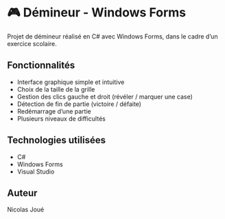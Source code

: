 # 🎮 Démineur - Windows Forms

Projet de démineur réalisé en C# avec Windows Forms, dans le cadre d’un exercice scolaire.

## Fonctionnalités
- Interface graphique simple et intuitive
- Choix de la taille de la grille
- Gestion des clics gauche et droit (révéler / marquer une case)
- Détection de fin de partie (victoire / défaite)
- Redémarrage d’une partie
- Plusieurs niveaux de difficultés

## Technologies utilisées
- C#
- Windows Forms
- Visual Studio

## Auteur
Nicolas Joué
